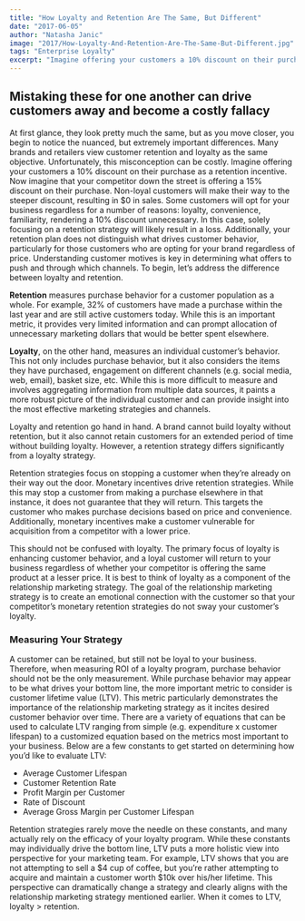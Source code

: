 ```yaml
---
title: "How Loyalty and Retention Are The Same, But Different"
date: "2017-06-05"
author: "Natasha Janic"
image: "2017/How-Loyalty-And-Retention-Are-The-Same-But-Different.jpg"
tags: "Enterprise Loyalty"
excerpt: "Imagine offering your customers a 10% discount on their purchase as a retention incentive. Now imagine that your competitor down the street is offering a 15% discount on their purchase."
---
```


## Mistaking these for one another can drive customers away and become a costly fallacy

At first glance, they look pretty much the same, but as you move closer, you begin to notice the nuanced, but extremely important differences. Many brands and retailers view customer retention and loyalty as the same objective. Unfortunately, this misconception can be costly. Imagine offering your customers a 10% discount on their purchase as a retention incentive. Now imagine that your competitor down the street is offering a 15% discount on their purchase. Non-loyal customers will make their way to the steeper discount, resulting in $0 in sales. Some customers will opt for your business regardless for a number of reasons: loyalty, convenience, familiarity, rendering a 10% discount unnecessary. In this case, solely focusing on a retention strategy will likely result in a loss. Additionally, your retention plan does not distinguish what drives customer behavior, particularly for those customers who are opting for your brand regardless of price. Understanding customer motives is key in determining what offers to push and through which channels. To begin, let’s address the difference between loyalty and retention.

**Retention** measures purchase behavior for a customer population as a whole. For example, 32% of customers have made a purchase within the last year and are still active customers today. While this is an important metric, it provides very limited information and can prompt allocation of unnecessary marketing dollars that would be better spent elsewhere.

**Loyalty**, on the other hand, measures an individual customer’s behavior. This not only includes purchase behavior, but it also considers the items they have purchased, engagement on different channels (e.g. social media, web, email), basket size, etc. While this is more difficult to measure and involves aggregating information from multiple data sources, it paints a more robust picture of the individual customer and can provide insight into the most effective marketing strategies and channels.

Loyalty and retention go hand in hand. A brand cannot build loyalty without retention, but it also cannot retain customers for an extended period of time without building loyalty. However, a retention strategy differs significantly from a loyalty strategy.

Retention strategies focus on stopping a customer when they’re already on their way out the door. Monetary incentives drive retention strategies. While this may stop a customer from making a purchase elsewhere in that instance, it does not guarantee that they will return. This targets the customer who makes purchase decisions based on price and convenience. Additionally, monetary incentives make a customer vulnerable for acquisition from a competitor with a lower price.

This should not be confused with loyalty. The primary focus of loyalty is enhancing customer behavior, and a loyal customer will return to your business regardless of whether your competitor is offering the same product at a lesser price. It is best to think of loyalty as a component of the relationship marketing strategy. The goal of the relationship marketing strategy is to create an emotional connection with the customer so that your competitor’s monetary retention strategies do not sway your customer’s loyalty.

### Measuring Your Strategy

A customer can be retained, but still not be loyal to your business. Therefore, when measuring ROI of a loyalty program, purchase behavior should not be the only measurement. While purchase behavior may appear to be what drives your bottom line, the more important metric to consider is customer lifetime value (LTV). This metric particularly demonstrates the importance of the relationship marketing strategy as it incites desired customer behavior over time. There are a variety of equations that can be used to calculate LTV ranging from simple (e.g. expenditure x customer lifespan) to a customized equation based on the metrics most important to your business. Below are a few constants to get started on determining how you’d like to evaluate LTV:
* Average Customer Lifespan
* Customer Retention Rate
* Profit Margin per Customer
* Rate of Discount
* Average Gross Margin per Customer Lifespan

Retention strategies rarely move the needle on these constants, and many actually rely on the efficacy of your loyalty program. While these constants may individually drive the bottom line, LTV puts a more holistic view into perspective for your marketing team. For example, LTV shows that you are not attempting to sell a $4 cup of coffee, but you’re rather attempting to acquire and maintain a customer worth $10k over his/her lifetime. This perspective can dramatically change a strategy and clearly aligns with the relationship marketing strategy mentioned earlier. When it comes to LTV, loyalty > retention.
